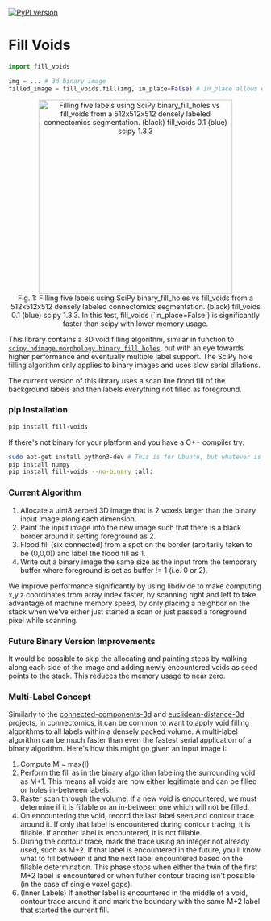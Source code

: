 [![PyPI version](https://badge.fury.io/py/fill-voids.svg)](https://badge.fury.io/py/fill-voids)  

# Fill Voids
```python
import fill_voids

img = ... # 3d binary image 
filled_image = fill_voids.fill(img, in_place=False) # in_place allows editing of original image

```

<p style="font-style: italics;" align="center">
<img height=384 src="https://raw.githubusercontent.com/seung-lab/fill_voids/master/comparison.png" alt="Filling five labels using SciPy binary_fill_holes vs fill_voids from a 512x512x512 densely labeled connectomics segmentation. (black) fill_voids 0.1 (blue) scipy 1.3.3" /><br>
Fig. 1: Filling five labels using SciPy binary_fill_holes vs fill_voids from a 512x512x512 densely labeled connectomics segmentation. (black) fill_voids 0.1 (blue) scipy 1.3.3. In this test, fill_voids (`in_place=False`) is significantly faster than scipy with lower memory usage. 
</p>

This library contains a 3D void filling algorithm, similar in function to [`scipy.ndimage.morphology.binary_fill_holes`](https://docs.scipy.org/doc/scipy/reference/generated/scipy.ndimage.binary_fill_holes.html), but with an eye towards higher performance and eventually multiple label support. The SciPy hole filling algorithm only applies to binary images and uses slow serial dilations. 

The current version of this library uses a scan line flood fill of the background labels and 
then labels everything not filled as foreground.

### pip Installation 

```bash
pip install fill-voids
```

If there's not binary for your platform and you have a C++ compiler try:

```bash 
sudo apt-get install python3-dev # This is for Ubuntu, but whatever is appropriate for you
pip install numpy
pip install fill-voids --no-binary :all:
```

### Current Algorithm

1. Allocate a uint8 zeroed 3D image that is 2 voxels larger than the binary input image along each dimension.
2. Paint the input image into the new image such that there is a black border around it setting foreground as 2.
3. Flood fill (six connected) from a spot on the border (arbitarily taken to be (0,0,0)) and label the flood fill as 1.
4. Write out a binary image the same size as the input from the temporary buffer where foreground is set as buffer != 1 (i.e. 0 or 2).

We improve performance significantly by using libdivide to make computing x,y,z coordinates from array index faster, by scanning right and left to take advantage of machine memory speed, by only placing a neighbor on the stack when we've either just started a scan or just passed a foreground pixel while scanning.

### Future Binary Version Improvements  

It would be possible to skip the allocating and painting steps by walking along each side of the image and adding newly encountered voids as seed points to the stack. This reduces the memory usage to near zero.

### Multi-Label Concept

Similarly to the [connected-components-3d](https://github.com/seung-lab/connected-components-3d) and [euclidean-distance-3d](https://github.com/seung-lab/euclidean-distance-transform-3d) projects, in connectomics, it can be common to want to apply void filling algorithms to all labels within a densely packed volume. A multi-label algorithm can be much faster than even the fastest serial application of a binary algorithm. Here's how this might go given an input image I:

1. Compute M = max(I)
2. Perform the fill as in the binary algorithm labeling the surrounding void as M+1. This means all voids are now either legitimate and can be filled or holes in-between labels.
3. Raster scan through the volume. If a new void is encountered, we must determine if it is fillable or an in-between one which will not be filled.
4. On encountering the void, record the last label seen and contour trace around it. If only that label is encountered during contour tracing, it is fillable. If another label is encountered, it is not fillable. 
5. During the contour trace, mark the trace using an integer not already used, such as M+2. If that label is encountered in the future, you'll know what to fill between it and the next label encountered based on the fillable determination. This phase stops when either the twin of the first M+2 label is encountered or when futher contour tracing isn't possible (in the case of single voxel gaps).
6. (Inner Labels) If another label is encountered in the middle of a void, contour trace around it and mark the boundary with the same M+2 label that started the current fill.